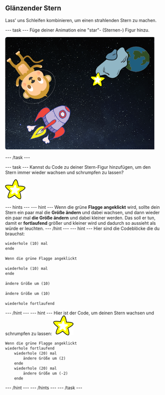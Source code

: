 ## Glänzender Stern

Lass' uns Schleifen kombinieren, um einen strahlenden Stern zu machen.

--- task --- Füge deiner Animation eine "star"- (Sternen-) Figur hinzu.

![Hinzufügen einer Stern-Figur](images/space-star-sprite.png)

--- /task ---

--- task --- Kannst du Code zu deiner Stern-Figur hinzufügen, um den Stern immer wieder wachsen und schrumpfen zu lassen?

![Test eines glänzenden Sterns](images/sprite-star.png)

--- hints ---
 --- hint --- Wenn die grüne **Flagge angeklickt** wird, sollte dein Stern ein paar mal die **Größe ändern** und dabei wachsen, und dann wieder ein paar mal **die Größe ändern** und dabei kleiner werden. Das soll er tun, damit er **fortlaufend** größer und kleiner wird und dadurch so aussieht als würde er leuchten.
--- /hint ---
 --- hint --- Hier sind die Codeblöcke die du brauchst:

```blocks3
wiederhole (10) mal
ende

Wenn die grüne Flagge angeklickt

wiederhole (10) mal
ende

ändere Größe um (10)

ändere Größe um (10)

wiederhole fortlaufend
```

--- /hint --- --- hint --- Hier ist der Code, um deinen Stern wachsen und schrumpfen zu lassen: ![Stern Figur](images/sprite-star.png)

```blocks3
Wenn die grüne Flagge angeklickt
wiederhole fortlaufend
    wiederhole (20) mal
        ändere Größe um (2)
    ende
    wiederhole (20) mal
        ändere Größe um (-2)
    ende

```

--- /hint --- --- /hints --- --- /task ---